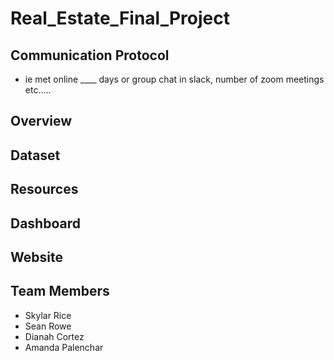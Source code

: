 # Real_Estate_Final_Project

## Communication Protocol 
- ie met online ____ days or group chat in slack, number of zoom meetings etc.....


## Overview


## Dataset


## Resources


## Dashboard


## Website

## Team Members
- Skylar Rice
- Sean Rowe
- Dianah Cortez
- Amanda Palenchar
